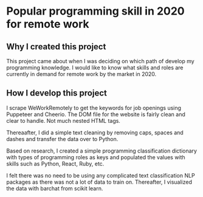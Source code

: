 # Popular programming skill in 2020 for remote work

## Why I created this project
This project came about when I was deciding on which path of develop my programming knowledge. I would like to know what skills and roles are currently in demand for remote work
by the market in 2020. 

## How I develop this project
I scrape WeWorkRemotely to get the keywords for job openings using Puppeteer and Cheerio. The DOM file for the website is fairly clean and clear to handle. Not much nested HTML tags.

Thereaafter, I did a simple text cleaning by removing caps, spaces and dashes and transfer the data over to Python.

Based on research, I created a simple programming classification dictionary with types of programming roles as keys and populated the values with skills such as Python, React, Ruby, etc.

I felt there was no need to be using any complicated text classification NLP packages as there was not a lot of data to train on. Thereafter, I visualized the data with barchat from scikit learn.

